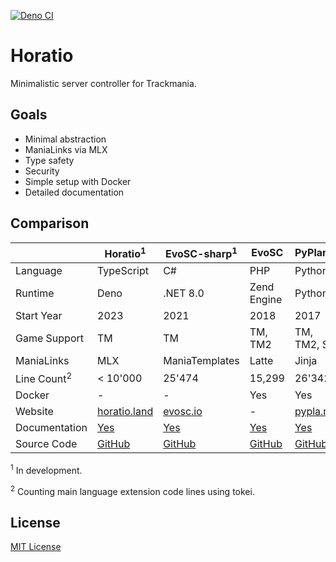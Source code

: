 [![Deno CI](https://github.com/NeKzor/horatio/actions/workflows/deno.yml/badge.svg)](https://github.com/NeKzor/horatio/actions/workflows/deno.yml)

# Horatio

Minimalistic server controller for Trackmania.

## Goals

- Minimal abstraction
- ManiaLinks via MLX
- Type safety
- Security
- Simple setup with Docker
- Detailed documentation

## Comparison

|                        | Horatio<sup>1</sup>   | EvoSC-sharp<sup>1</sup> | EvoSC               | PyPlanet            | ManiaControl               |
| ---------------------- | --------------------- | ----------------------- | ------------------- | ------------------- | -------------------------- |
| Language               | TypeScript            | C#                      | PHP                 | Python              | PHP                        |
| Runtime                | Deno                  | .NET 8.0                | Zend Engine         | Python3             | Zend Engine                |
| Start Year             | 2023                  | 2021                    | 2018                | 2017                | 2014                       |
| Game Support           | TM                    | TM                      | TM, TM2             | TM, TM2, SM         | TM, TM2, SM                |
| ManiaLinks             | MLX                   | ManiaTemplates          | Latte               | Jinja               | FML                        |
| Line Count<sup>2</sup> | \< 10'000             | 25'474                  | 15,299              | 26'342              | 41'343                     |
| Docker                 | -                     | -                       | Yes                 | Yes                 | No                         |
| Website                | [horatio.land][h-www] | [evosc.io][e2-www]      | -                   | [pypla.net][pp-www] | [maniacontrol.com][mc-www] |
| Documentation          | [Yes][h-docs]         | [Yes][e2-docs]          | [Yes][e1-docs]      | [Yes][pp-docs]      | [Yes][mc-docs]             |
| Source Code            | [GitHub][h-source]    | [GitHub][e2-source]     | [GitHub][e1-source] | [GitHub][pp-source] | [GitHub][mc-source]        |

<sup>1</sup> In development.

<sup>2</sup> Counting main language extension code lines using tokei.

[h-www]: https://horatio.land
[e2-www]: https://evosc.io
[pp-www]: https://pypla.net
[mc-www]: https://maniacontrol.com
[h-docs]: https://horatio.land/docs/intro
[e2-docs]: https://evosc.io/development/core
[e1-docs]: https://github.com/EvoEsports/EvoSC/wiki/Installation
[pp-docs]: https://pypla.net
[mc-docs]: https://maniacontrol.com/docs
[h-source]: https://github.com/NeKzor/horatio
[e2-source]: https://github.com/EvoEsports/EvoSC-sharp
[e1-source]: https://github.com/EvoEsports/EvoSC
[pp-source]: https://github.com/PyPlanet/PyPlanet
[mc-source]: https://github.com/ManiaControl/ManiaControl

## License

[MIT License](./LICENSE)
